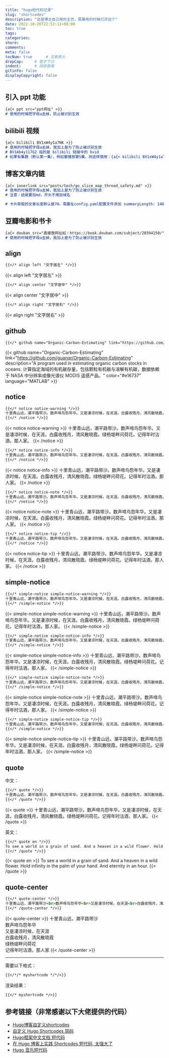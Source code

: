 ```yaml
---
title: "hugo短代码记录"
slug: "shortcodes"
description: "这是博主自己用的主页，需要用的时候打开这个"
date: 2022-10-26T22:53:11+08:00
toc: true
tags: 
categories: 
share:
comments:
meta: false
tocNum: true      # 文章表头
dropCap:     # 首字下沉
indent:      # 段排首缩
gitinfo: false
displayCopyright: false
---
```



## 引入 ppt 功能
```markdown
{a{< ppt src="ppt网址" >}} 
# 使用的时候把字母a去掉，防止被识别生效
```
## bilibili 视频
```markdown
{a{< bilibili BV1xW4y1a7NK >}}  
# 使用的时候把字母a去掉，我加上是为了防止被识别生效
# BV1Ab4y117G2 指的是 bilibili 链接中的 bvid
# 如果有集数（默认第一集），例如要播放第5集，则这样使用：{a{< bilibili BV1xW4y1a7NK 5 >}}
```

## 博客文章内链
```markdown
{a{< innerlink src="posts/tech/go_slice_map_thread_safety.md" >}}  
# 使用的时候把字母a去掉，我加上是为了防止被识别生效
# 注意：结尾要加md，开头不用加域名

# 卡片获取的文章长度默认是70，需要在config.yaml配置文件添加 summaryLength: 140，即设置为140
```

## 豆瓣电影和书卡
```markdown
{a{< douban src="直接放网址如：https://book.douban.com/subject/20394150/" >}}
# 使用的时候把字母a去掉，我加上是为了防止被识别生效
```

## align
```markdown
{{</* align left "文字居左" */>}}
```

{{< align left "文字居左" >}}

```markdown
{{</* align center "文字居中" */>}}
```

{{< align center "文字居中" >}}

```markdown
{{</* align right "文字居右" */>}}
```

{{< align right "文字居右" >}}

## github
```markdown
{{</* github name="Organic-Carbon-Estimating" link="https://github.com/guanqr/Organic-Carbon-Estimating" description="A program used in estimating organic carbon stocks in oceans. 计算指定海域的有机碳存量，包括颗粒有机碳与溶解有机碳，数据依赖于 NASA 中分辨率成像光谱仪 MODIS 遥感产品。" color="#e16737" language="MATLAB" */>}}
```

{{< github name="Organic-Carbon-Estimating" link="https://github.com/guanqr/Organic-Carbon-Estimating" description="A program used in estimating organic carbon stocks in oceans. 计算指定海域的有机碳存量，包括颗粒有机碳与溶解有机碳，数据依赖于 NASA 中分辨率成像光谱仪 MODIS 遥感产品。" color="#e16737" language="MATLAB" >}}

## notice
```markdown
{{</* notice notice-warning */>}}
十里青山远，潮平路带沙。数声啼鸟怨年华。又是凄凉时候，在天涯。白露收残月，清风散晓霞。绿杨堤畔问荷花。记得年时沽酒，那人家。
{{</* /notice */>}}
```

{{< notice notice-warning >}}
十里青山远，潮平路带沙。数声啼鸟怨年华。又是凄凉时候，在天涯。白露收残月，清风散晓霞。绿杨堤畔问荷花。记得年时沽酒，那人家。
{{< /notice >}}

```markdown
{{</* notice notice-info */>}}
十里青山远，潮平路带沙。数声啼鸟怨年华。又是凄凉时候，在天涯。白露收残月，清风散晓霞。绿杨堤畔问荷花。记得年时沽酒，那人家。
{{</* /notice */>}}
```

{{< notice notice-info >}}
十里青山远，潮平路带沙。数声啼鸟怨年华。又是凄凉时候，在天涯。白露收残月，清风散晓霞。绿杨堤畔问荷花。记得年时沽酒，那人家。
{{< /notice >}}

```markdown
{{</* notice notice-note */>}}
十里青山远，潮平路带沙。数声啼鸟怨年华。又是凄凉时候，在天涯。白露收残月，清风散晓霞。绿杨堤畔问荷花。记得年时沽酒，那人家。
{{</* /notice */>}}
```

{{< notice notice-note >}}
十里青山远，潮平路带沙。数声啼鸟怨年华。又是凄凉时候，在天涯。白露收残月，清风散晓霞。绿杨堤畔问荷花。记得年时沽酒，那人家。
{{< /notice >}}

```markdown
{{</* notice notice-tip */>}}
十里青山远，潮平路带沙。数声啼鸟怨年华。又是凄凉时候，在天涯。白露收残月，清风散晓霞。绿杨堤畔问荷花。记得年时沽酒，那人家。
{{</* /notice */>}}
```

{{< notice notice-tip >}}
十里青山远，潮平路带沙。数声啼鸟怨年华。又是凄凉时候，在天涯。白露收残月，清风散晓霞。绿杨堤畔问荷花。记得年时沽酒，那人家。
{{< /notice >}}

## simple-notice
```markdown
{{</* simple-notice simple-notice-warning */>}}
十里青山远，潮平路带沙。数声啼鸟怨年华。又是凄凉时候，在天涯。白露收残月，清风散晓霞。绿杨堤畔问荷花。记得年时沽酒，那人家。
{{</* /simple-notice */>}}
```

{{< simple-notice simple-notice-warning >}}
十里青山远，潮平路带沙。数声啼鸟怨年华。又是凄凉时候，在天涯。白露收残月，清风散晓霞。绿杨堤畔问荷花。记得年时沽酒，那人家。
{{< /simple-notice >}}

```markdown
{{</* simple-notice simple-notice-info */>}}
十里青山远，潮平路带沙。数声啼鸟怨年华。又是凄凉时候，在天涯。白露收残月，清风散晓霞。绿杨堤畔问荷花。记得年时沽酒，那人家。
{{</* /simple-notice */>}}
```

{{< simple-notice simple-notice-info >}}
十里青山远，潮平路带沙。数声啼鸟怨年华。又是凄凉时候，在天涯。白露收残月，清风散晓霞。绿杨堤畔问荷花。记得年时沽酒，那人家。
{{< /simple-notice >}}

```markdown
{{</* simple-notice simple-notice-note */>}}
十里青山远，潮平路带沙。数声啼鸟怨年华。又是凄凉时候，在天涯。白露收残月，清风散晓霞。绿杨堤畔问荷花。记得年时沽酒，那人家。
{{</* /simple-notice */>}}
```

{{< simple-notice simple-notice-note >}}
十里青山远，潮平路带沙。数声啼鸟怨年华。又是凄凉时候，在天涯。白露收残月，清风散晓霞。绿杨堤畔问荷花。记得年时沽酒，那人家。
{{< /simple-notice >}}

```markdown
{{</* simple-notice simple-notice-tip */>}}
十里青山远，潮平路带沙。数声啼鸟怨年华。又是凄凉时候，在天涯。白露收残月，清风散晓霞。绿杨堤畔问荷花。记得年时沽酒，那人家。
{{</* /simple-notice */>}}
```

{{< simple-notice simple-notice-tip >}}
十里青山远，潮平路带沙。数声啼鸟怨年华。又是凄凉时候，在天涯。白露收残月，清风散晓霞。绿杨堤畔问荷花。记得年时沽酒，那人家。
{{< /simple-notice >}}

## quote
中文：

```markdown
{{</* quote */>}}
十里青山远，潮平路带沙。数声啼鸟怨年华。又是凄凉时候，在天涯。白露收残月，清风散晓霞。绿杨堤畔问荷花。记得年时沽酒，那人家。
{{</* /quote */>}}
```

{{< quote >}}
十里青山远，潮平路带沙。数声啼鸟怨年华。又是凄凉时候，在天涯。白露收残月，清风散晓霞。绿杨堤畔问荷花。记得年时沽酒，那人家。
{{< /quote >}}

英文：

```markdown
{{</* quote en */>}}
To see a world in a grain of sand. And a heaven in a wild flower. Hold infinity in the palm of your hand. And eternity in an hour.
{{</* /quote */>}}
```

{{< quote en >}}
To see a world in a grain of sand. And a heaven in a wild flower. Hold infinity in the palm of your hand. And eternity in an hour.
{{< /quote >}}

## quote-center
```markdown
{{</* quote-center */>}}
十里青山远，潮平路带沙<br>数声啼鸟怨年华<br>又是凄凉时候，在天涯<br>白露收残月，清风散晓霞<br>绿杨堤畔问荷花<br>记得年时沽酒，那人家
{{</* /quote-center */>}}
```

{{< quote-center >}}
十里青山远，潮平路带沙<br>数声啼鸟怨年华<br>又是凄凉时候，在天涯<br>白露收残月，清风散晓霞<br>绿杨堤畔问荷花<br>记得年时沽酒，那人家
{{< /quote-center >}}

---

需要以下格式：

```markdown
{{</*/* myshortcode */*/>}}
```

渲染结果：

```markdown
{{</* myshortcode */>}}
```

## 参考链接（非常感谢以下大佬提供的代码）
- [Hugo博客自定义shortcodes](https://www.sulvblog.cn/posts/blog/shortcodes/)
- [自定义 Hugo Shortcodes 简码](https://guanqr.com/tech/website/hugo-shortcodes-customization/)
- [Hugo框架中文文档 短代码](https://www.andbible.com/post/hugo-content-management-shortcodes/)
- [在 Hugo 博客上实践 Shortcodes 短代码, 太强大了](https://matnoble.me/tech/hugo/shortcodes-practice-tutorial-for-hugo/)
- [Hugo 音乐短代码](https://immmmm.com/hugo-shortcodes-music/)
